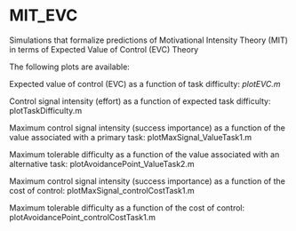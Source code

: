 # MIT_EVC
Simulations that formalize predictions of Motivational Intensity Theory (MIT) in terms of Expected Value of Control (EVC) Theory

The following plots are available:

Expected value of control (EVC) as a function of task difficulty: 
_plotEVC.m_

Control signal intensity (effort) as a function of expected task difficulty: 
plotTaskDifficulty.m

Maximum control signal intensity (success importance) as a function of the value associated with a primary task: 
plotMaxSignal_ValueTask1.m

Maximum tolerable difficulty as a function of the value associated with an alternative task: 
plotAvoidancePoint_ValueTask2.m

Maximum control signal intensity (success importance) as a function of the cost of control:
plotMaxSignal_controlCostTask1.m

Maximum tolerable difficulty as a function of the cost of control:
plotAvoidancePoint_controlCostTask1.m

